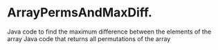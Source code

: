 # ArrayPermsAndMaxDiff.
Java code to find the maximum difference between the elements of the array
Java code that returns all permutations of the array
